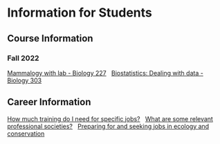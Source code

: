 # Information for Students

## Course Information

### Fall 2022

[Mammalogy with lab - Biology 227](/Fall2022/Mammalogy.md)
&nbsp;
[Biostatistics: Dealing with data - Biology 303](/Fall2022/Biostats.md)
&nbsp;
## Career Information
[How much training do I need for specific jobs?](/prof_development/how-much-school.md)
&nbsp;
[What are some relevant professional societies?](/prof_development/prof-societies.md)
&nbsp;
[Preparing for and seeking jobs in ecology and conservation](/prof_development/finding-jobs.md)
&nbsp;
